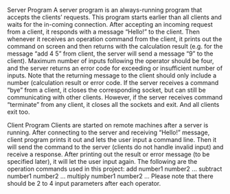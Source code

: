 Server Program 
A  server  program  is  an  always-running  program  that  accepts  the  clients’  requests. This  program  starts 
earlier  than  all  clients  and  waits  for  the  in-coming  connection.  After  accepting  an  incoming  request 
from a client, it responds with a message “Hello!” to the client. Then whenever it receives an operation 
command  from  the  client,  it  prints  out  the  command  on  screen  and  then  returns  with  the  calculation 
result  (e.g.  for  the  message  “add  4  5”  from  client,  the  server  will  send  a  message  “9”  to  the  client). 
Maximum number of inputs following the operator should be four, and the server returns an error code 
for exceeding or insufficient number of inputs. Note that the returning message to the client should only 
include  a  number  (calculation  result  or  error  code.  If  the  server  receives  a  command  “bye”  from  a 
client, it closes the corresponding socket, but can still be communicating with other clients. However, if 
the  server  receives  command  “terminate”  from  any  client,  it  closes  all  the  sockets  and  exit.  And  all 
clients exit too. 


Client Program 
Clients are started on remote machines after a server is running. After connecting to the server and 
receiving  “Hello!”  message,  client  program  prints  it  out  and  lets  the  user  input  a  command  line. 
Then  it  will  send  the  command  to  the  server  (clients 
do  not
  handle  invalid  input)  and  receive  a 
response.  After  printing  out  the  result  or  error  message  (to  be  specified  later),  it  will  let  the  user 
input again. The following are the operation commands used in this project: 
add     number1 
number2 
... 
subtract  number1  number2  ... 
multiply number1 number2 ... 
Please note that there should be 2 to 4 input parameters after each operator. 
